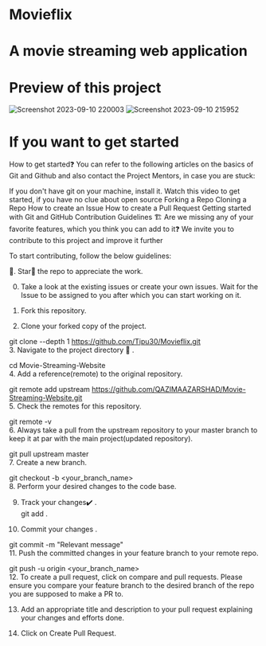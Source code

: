 # Movieflix <br>
# A movie streaming web application <br>
# Preview of this project 
![Screenshot 2023-09-10 220003](https://github.com/Tipu30/Movieflix/assets/92074859/e765dbb9-5d7e-450e-8189-1ffd8d285e2d)
![Screenshot 2023-09-10 215952](https://github.com/Tipu30/Movieflix/assets/92074859/21db097d-94b7-48c9-907b-1986b80f8da0)

# If you want to get started

How to get started❓
You can refer to the following articles on the basics of Git and Github and also contact the Project Mentors, in case you are stuck:

If you don't have git on your machine, install it.
Watch this video to get started, if you have no clue about open source
Forking a Repo
Cloning a Repo
How to create an Issue
How to create a Pull Request
Getting started with Git and GitHub
Contribution Guidelines 🏗
Are we missing any of your favorite features, which you think you can add to it❓ We invite you to contribute to this project and improve it further

To start contributing, follow the below guidelines:

🌟. Star🌟 the repo to appreciate the work.

0. Take a look at the existing issues or create your own issues. Wait for the Issue to be assigned to you after which you can start working on it.

1. Fork this repository. <br/>

2. Clone your forked copy of the project.<br/>

git clone --depth 1 https://github.com/Tipu30/Movieflix.git <br/>
3. Navigate to the project directory 📁 .<br/>

cd Movie-Streaming-Website<br/>
4. Add a reference(remote) to the original repository.<br/>

git remote add upstream https://github.com/QAZIMAAZARSHAD/Movie-Streaming-Website.git <br/>
5. Check the remotes for this repository.<br/>

git remote -v<br/>
6. Always take a pull from the upstream repository to your master branch to keep it at par with the main project(updated repository).<br/>

git pull upstream master<br/>
7. Create a new branch.<br/>

git checkout -b <your_branch_name><br/>
8. Perform your desired changes to the code base.<br/>

9. Track your changes✔️ .<br/>
git add .<br/>

11. Commit your changes .<br/>

git commit -m "Relevant message"<br/>
11. Push the committed changes in your feature branch to your remote repo.<br/>

git push -u origin <your_branch_name><br/>
12. To create a pull request, click on compare and pull requests. Please ensure you compare your feature branch to the desired branch of the repo you are supposed to make a PR to.

13. Add an appropriate title and description to your pull request explaining your changes and efforts done.

14. Click on Create Pull Request.<br/>




